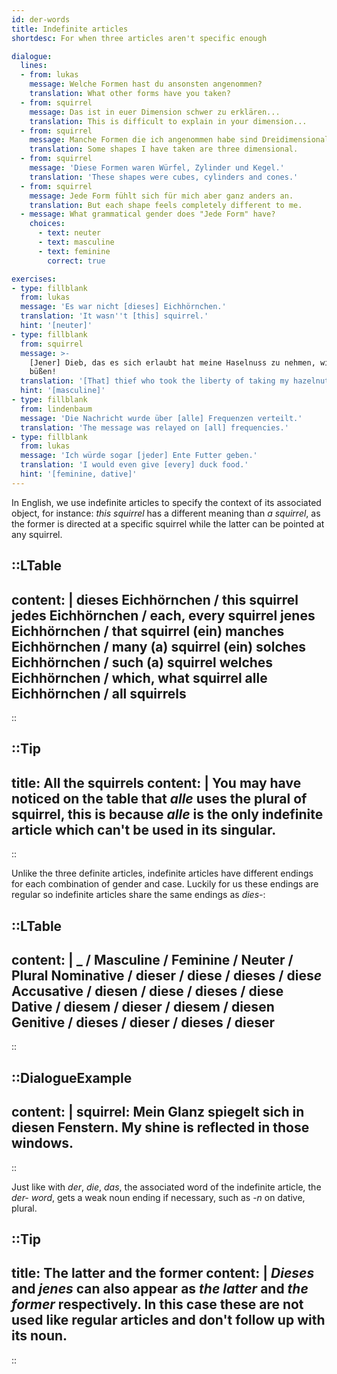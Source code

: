 ```yaml
---
id: der-words
title: Indefinite articles
shortdesc: For when three articles aren't specific enough

dialogue:
  lines:
  - from: lukas
    message: Welche Formen hast du ansonsten angenommen?
    translation: What other forms have you taken?
  - from: squirrel
    message: Das ist in euer Dimension schwer zu erklären...
    translation: This is difficult to explain in your dimension...
  - from: squirrel
    message: Manche Formen die ich angenommen habe sind Dreidimensional.
    translation: Some shapes I have taken are three dimensional.
  - from: squirrel
    message: 'Diese Formen waren Würfel, Zylinder und Kegel.'
    translation: 'These shapes were cubes, cylinders and cones.'
  - from: squirrel
    message: Jede Form fühlt sich für mich aber ganz anders an.
    translation: But each shape feels completely different to me.
  - message: What grammatical gender does "Jede Form" have?
    choices:
      - text: neuter
      - text: masculine
      - text: feminine
        correct: true

exercises:
- type: fillblank
  from: lukas
  message: 'Es war nicht [dieses] Eichhörnchen.'
  translation: 'It wasn''t [this] squirrel.'
  hint: '[neuter]'
- type: fillblank
  from: squirrel
  message: >-
    [Jener] Dieb, das es sich erlaubt hat meine Haselnuss zu nehmen, wird dafür
    büßen!
  translation: '[That] thief who took the liberty of taking my hazelnut will pay for it!'
  hint: '[masculine]'
- type: fillblank
  from: lindenbaum
  message: 'Die Nachricht wurde über [alle] Frequenzen verteilt.'
  translation: 'The message was relayed on [all] frequencies.'
- type: fillblank
  from: lukas
  message: 'Ich würde sogar [jeder] Ente Futter geben.'
  translation: 'I would even give [every] duck food.'
  hint: '[feminine, dative]'
---
```


In English, we use indefinite articles to specify the context of its associated object, for instance: _this squirrel_ has a different meaning than _a squirrel_, as the former is directed at a specific squirrel while the latter can be pointed at any squirrel.

::LTable
---
content: |
  dieses Eichhörnchen / this squirrel
  jedes Eichhörnchen / each, every squirrel
  jenes Eichhörnchen / that squirrel
  (ein) manches Eichhörnchen / many (a) squirrel
  (ein) solches Eichhörnchen / such (a) squirrel
  welches Eichhörnchen / which, what squirrel
  alle Eichhörnchen / all squirrels
---
::

::Tip
---
title: All the squirrels
content: |
  You may have noticed on the table that _alle_ uses the plural of squirrel, this is because _alle_ is the only indefinite article which can't be used in its singular.
---
::


Unlike the three definite articles, indefinite articles have different endings for each combination of gender and case. Luckily for us these endings are regular so indefinite articles share the same endings as _dies-_:

::LTable
---
content: |
  _ / Masculine / Feminine / Neuter / Plural
  Nominative / dies**er** / dies**e** / dies**es** / dies*e*
  Accusative / dies**en** / dies**e** / dies**es** / dies**e**
  Dative / dies**em** / dies**er** / dies**em** / dies**en**
  Genitive / dies**es** / dies**er** / dies**es** / dies**er**
---
::

::DialogueExample
---
content: |
  squirrel:
    Mein Glanz spiegelt sich in diesen Fenster**n**.
    My shine is reflected in those windows.
---
::

Just like with _der_, _die_, _das_, the associated word of the indefinite article, the _der- word_, gets a weak noun ending if necessary, such as _-n_ on dative, plural.

::Tip
---
title: The latter and the former
content: |
  _Dieses_ and _jenes_ can also appear as _the latter_ and _the former_ respectively. In this case these are not used like regular articles and don't follow up with its noun.
---
::
